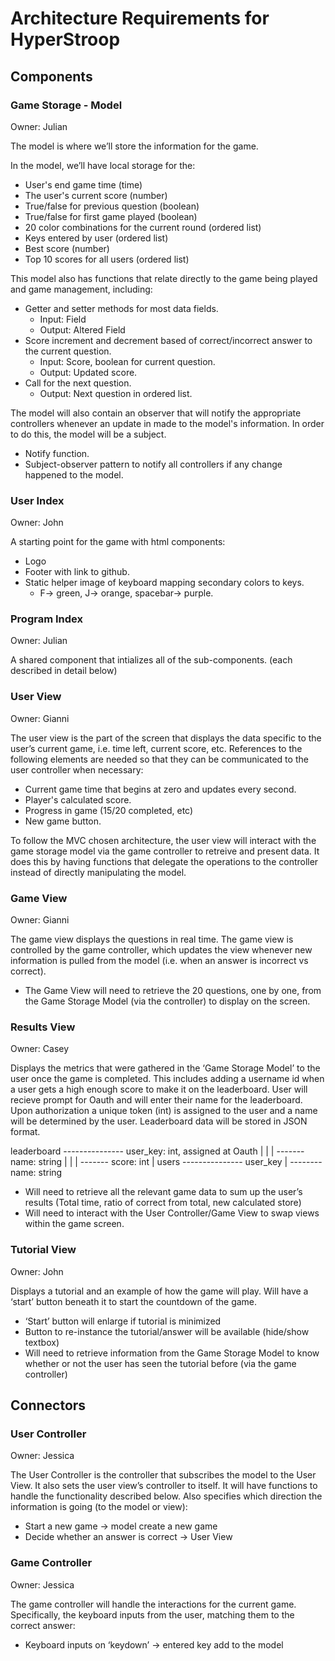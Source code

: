 # Architecture Requirements for HyperStroop

## Components

### Game Storage - Model

Owner: Julian

The model is where we’ll store the information for the game. 

In the model, we’ll have local storage for the:
* User's end game time (time)
* The user's current score (number)
* True/false for previous question (boolean)
* True/false for first game played (boolean)
* 20 color combinations for the current round (ordered list)
* Keys entered by user (ordered list)
* Best score (number)
* Top 10 scores for all users (ordered list)

This model also has functions that relate directly to the game being played and game management, including:
* Getter and setter methods for most data fields.
  * Input: Field
  * Output: Altered Field
* Score increment and decrement based of correct/incorrect answer to the current question.
  * Input: Score, boolean for current question.
  * Output: Updated score.
* Call for the next question.
  * Output: Next question in ordered list.

The model will also contain an observer that will notify the appropriate controllers whenever an update in made to the model's information. 
In order to do this, the model will be a subject.
* Notify function.
* Subject-observer pattern to notify all controllers if any change happened to the model.

### User Index

Owner: John

A starting point for the game with html components:
* Logo
* Footer with link to github.
* Static helper image of keyboard mapping secondary colors to keys.
  * F-> green, J-> orange, spacebar-> purple.

### Program Index

Owner: Julian

A shared component that intializes all of the sub-components. (each described in detail below)

### User View

Owner: Gianni

The user view is the part of the screen that displays the data specific to the user’s current game, i.e. time left, current score, etc. 
References to the following elements are needed so that they can be communicated to the user controller when necessary:
* Current game time that begins at zero and updates every second.
* Player's calculated score.
* Progress in game (15/20 completed, etc)
* New game button.

To follow the MVC chosen architecture, the user view will interact with the game storage model via the game controller to retreive and present data.
It does this by having functions that delegate the operations to the controller instead of directly manipulating the model.

### Game View

Owner: Gianni

The game view displays the questions in real time. The game view is controlled by the game controller, 
which updates the view whenever new information is pulled from the model (i.e. when an answer is incorrect vs correct).
* The Game View will need to retrieve the 20 questions, one by one, from the Game Storage Model (via the controller) to display on the screen.


### Results View

Owner: Casey

Displays the metrics that were gathered in the ‘Game Storage Model’ to the user once the game is completed. 
This includes adding a username id when a user gets a high enough score to make it on the leaderboard. 
User will recieve prompt for Oauth and will enter their name for the leaderboard. Upon authorization a unique 
token (int) is assigned to the user and a name will be determined by the user. Leaderboard data will be 
stored in JSON format. 

leaderboard --------------- user_key: int, assigned at Oauth
     |                          |
     |                          ------- name: string
     |                          |
     |                          ------- score: int 
     |
  users     --------------- user_key
                               | 
                               -------- name: string 
   
* Will need to retrieve all the relevant game data to sum up the user’s results (Total time, ratio of correct from total, new calculated store)
* Will need to interact with the User Controller/Game View to swap views within the game screen.


### Tutorial View

Owner: John

Displays a tutorial and an example of how the game will play. Will have a ‘start’ button beneath it to start the countdown of the game.
* ‘Start’ button will enlarge if tutorial is minimized
* Button to re-instance the tutorial/answer will be available (hide/show textbox)
* Will need to retrieve information from the Game Storage Model to know whether or not the user has seen the tutorial before (via the game controller)

## Connectors

### User Controller

Owner: Jessica

The User Controller is the controller that subscribes the model to the User View. 
It also sets the user view’s controller to itself. It will have functions to handle the functionality described below. 
Also specifies which direction the information is going (to the model or view):
* Start a new game → model create a new game
* Decide whether an answer is correct → User View

### Game Controller

Owner: Jessica

The game controller will handle the interactions for the current game. 
Specifically, the keyboard inputs from the user, matching them to the correct answer:
* Keyboard inputs on ‘keydown’ → entered key add to the model
